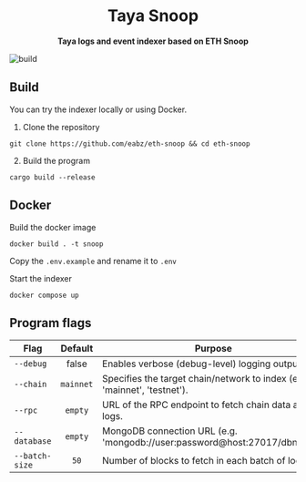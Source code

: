 <h1 align="center">
<strong>Taya Snoop</strong>
</h1>
<p align="center">
<strong>Taya logs and event indexer based on ETH Snoop</strong>
</p>

![build](https://github.com/eabz/eth-snoop/actions/workflows/build.yml/badge.svg)


## Build

You can try the indexer locally or using Docker.

1. Clone the repository

```
git clone https://github.com/eabz/eth-snoop && cd eth-snoop
```

2. Build the program

```
cargo build --release
```

## Docker

Build the docker image
```
docker build . -t snoop
```

Copy the `.env.example` and rename it to `.env `

Start the indexer
```
docker compose up
```

## Program flags

| Flag           |  Default  | Purpose                                                                      |
| -------------- | :-------: | -----------------------------------------------------------------------------|
| `--debug`      |   false   | Enables verbose (debug-level) logging output.                                |
| `--chain`      | `mainnet` | Specifies the target chain/network to index (e.g. 'mainnet', 'testnet').     |
| `--rpc`        |  `empty`  | URL of the RPC endpoint to fetch chain data and logs.                        |
| `--database`   |  `empty`  | MongoDB connection URL (e.g. 'mongodb://user:password@host:27017/dbname').   |
| `--batch-size` |   `50`    | Number of blocks to fetch in each batch of logs.                             |
